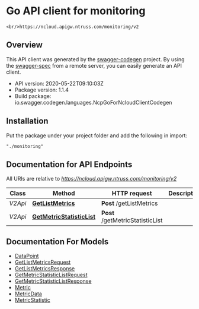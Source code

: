 # Go API client for monitoring

    <br/>https://ncloud.apigw.ntruss.com/monitoring/v2

## Overview
This API client was generated by the [swagger-codegen](https://github.com/swagger-api/swagger-codegen) project.  By using the [swagger-spec](https://github.com/swagger-api/swagger-spec) from a remote server, you can easily generate an API client.

- API version: 2020-05-22T09:10:03Z
- Package version: 1.1.4
- Build package: io.swagger.codegen.languages.NcpGoForNcloudClientCodegen

## Installation
Put the package under your project folder and add the following in import:
```
"./monitoring"
```

## Documentation for API Endpoints

All URIs are relative to *https://ncloud.apigw.ntruss.com/monitoring/v2*

Class | Method | HTTP request | Description
------------ | ------------- | ------------- | -------------
*V2Api* | [**GetListMetrics**](docs/V2Api.md#getlistmetrics) | **Post** /getListMetrics | 
*V2Api* | [**GetMetricStatisticList**](docs/V2Api.md#getmetricstatisticlist) | **Post** /getMetricStatisticList | 


## Documentation For Models

 - [DataPoint](docs/DataPoint.md)
 - [GetListMetricsRequest](docs/GetListMetricsRequest.md)
 - [GetListMetricsResponse](docs/GetListMetricsResponse.md)
 - [GetMetricStatisticListRequest](docs/GetMetricStatisticListRequest.md)
 - [GetMetricStatisticListResponse](docs/GetMetricStatisticListResponse.md)
 - [Metric](docs/Metric.md)
 - [MetricData](docs/MetricData.md)
 - [MetricStatistic](docs/MetricStatistic.md)

